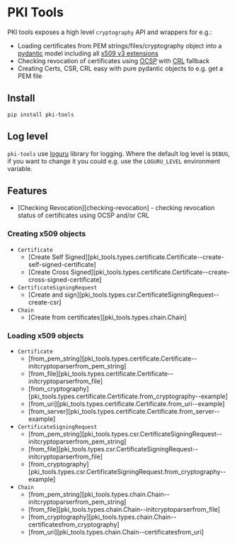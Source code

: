 # PKI Tools

PKI tools exposes a high level `cryptography` API and wrappers for e.g.:

* Loading certificates from PEM strings/files/cryptography object into
  a [pydantic][pydantic-docs] model including all
  [x509 v3 extensions][ext-draft]
* Checking revocation of certificates using [OCSP][ocsp-draft] with
  [CRL][crl-draft] fallback
* Creating Certs, CSR, CRL easy with pure pydantic objects to e.g. get a
  PEM file

## Install

`pip install pki-tools`

## Log level

`pki-tools` use [loguru] library for logging. Where the default log level
is `DEBUG`, if you want to change it you could e.g. use the `LOGURU_LEVEL`
environment variable.

## Features

* [Checking Revocation][checking-revocation] - checking
  revocation status of certificates using OCSP and/or CRL

### Creating x509 objects

* `Certificate`
    * [Create Self Signed][pki_tools.types.certificate.Certificate--create-self-signed-certificate]
    * [Create Cross Signed][pki_tools.types.certificate.Certificate--create-cross-signed-certificate]
* `CertificateSigningRequest`
    * [Create and sign][pki_tools.types.csr.CertificateSigningRequest--create-csr]
* `Chain`
    * [Create from certificates][pki_tools.types.chain.Chain]

### Loading x509 objects

* `Certificate`
    * [from_pem_string][pki_tools.types.certificate.Certificate--initcryptoparserfrom_pem_string]
    * [from_file][pki_tools.types.certificate.Certificate--initcryptoparserfrom_file]
    * [from_cryptography][pki_tools.types.certificate.Certificate.from_cryptography--example]
    * [from_uri][pki_tools.types.certificate.Certificate.from_uri--example]
    * [from_server][pki_tools.types.certificate.Certificate.from_server--example]
* `CertificateSigningRequest`
    * [from_pem_string][pki_tools.types.csr.CertificateSigningRequest--initcryptoparserfrom_pem_string]
    * [from_file][pki_tools.types.csr.CertificateSigningRequest--initcryptoparserfrom_file]
    * [from_cryptography][pki_tools.types.csr.CertificateSigningRequest.from_cryptography--example]
* `Chain`
    * [from_pem_string][pki_tools.types.chain.Chain--initcryptoparserfrom_pem_string]
    * [from_file][pki_tools.types.chain.Chain--initcryptoparserfrom_file]
    * [from_cryptography][pki_tools.types.chain.Chain--certificatesfrom_cryptography]
    * [from_uri][pki_tools.types.chain.Chain--certificatesfrom_uri]



[pydantic-docs]: https://docs.pydantic.dev/latest/

[ocsp-draft]: https://datatracker.ietf.org/doc/html/rfc5280.html#section-4.2.2.1

[crl-draft]: https://datatracker.ietf.org/doc/html/rfc5280.html#section-4.2.1.13

[ext-draft]: https://datatracker.ietf.org/doc/html/rfc5280.html#section-4.2

[loguru]: https://github.com/Delgan/loguru